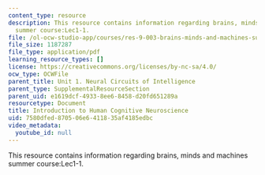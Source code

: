 ```yaml
---
content_type: resource
description: This resource contains information regarding brains, minds and machines
  summer course:Lec1-1.
file: /ol-ocw-studio-app/courses/res-9-003-brains-minds-and-machines-summer-course-summer-2015/7580dfed870506e6411835af4185edbc_MITRES_9_003SUM15_Lec1-1.pdf
file_size: 1187287
file_type: application/pdf
learning_resource_types: []
license: https://creativecommons.org/licenses/by-nc-sa/4.0/
ocw_type: OCWFile
parent_title: Unit 1. Neural Circuits of Intelligence
parent_type: SupplementalResourceSection
parent_uid: e1619dcf-4933-8ee6-8458-d20fd651289a
resourcetype: Document
title: Introduction to Human Cognitive Neuroscience
uid: 7580dfed-8705-06e6-4118-35af4185edbc
video_metadata:
  youtube_id: null
---
```

This resource contains information regarding brains, minds and machines summer course:Lec1-1.